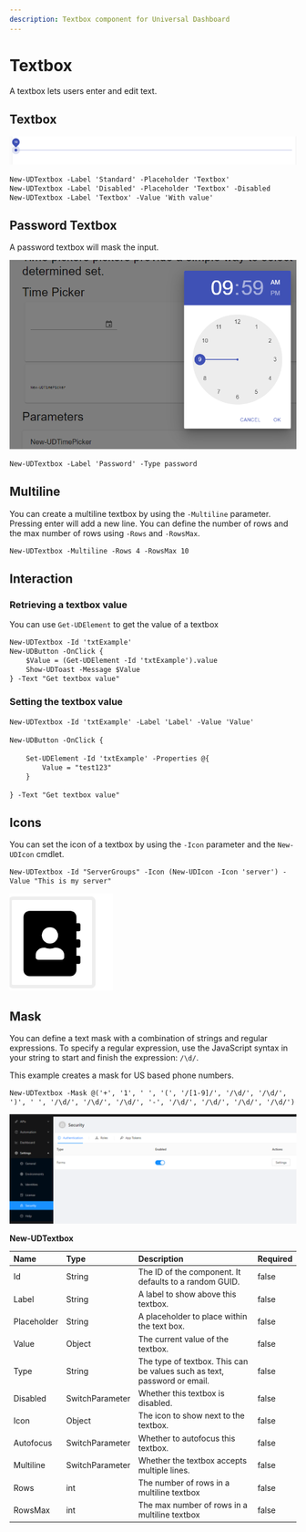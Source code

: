 ```yaml
---
description: Textbox component for Universal Dashboard
---
```


# Textbox

A textbox lets users enter and edit text.

## Textbox

![](../../../.gitbook/assets/image%20%2847%29.png)

```text
New-UDTextbox -Label 'Standard' -Placeholder 'Textbox'
New-UDTextbox -Label 'Disabled' -Placeholder 'Textbox' -Disabled
New-UDTextbox -Label 'Textbox' -Value 'With value'
```

## Password Textbox

A password textbox will mask the input.

![](../../../.gitbook/assets/image%20%2855%29.png)

```text
New-UDTextbox -Label 'Password' -Type password
```

## Multiline

You can create a multiline textbox by using the `-Multiline` parameter. Pressing enter will add a new line. You can define the number of rows and the max number of rows using `-Rows` and `-RowsMax`.

```text
New-UDTextbox -Multiline -Rows 4 -RowsMax 10
```

## Interaction

### Retrieving a textbox value

You can use `Get-UDElement` to get the value of a textbox

```text
New-UDTextbox -Id 'txtExample' 
New-UDButton -OnClick {
    $Value = (Get-UDElement -Id 'txtExample').value 
    Show-UDToast -Message $Value
} -Text "Get textbox value"
```

### Setting the textbox value

```text
New-UDTextbox -Id 'txtExample' -Label 'Label' -Value 'Value'

New-UDButton -OnClick {

    Set-UDElement -Id 'txtExample' -Properties @{
        Value = "test123"
    }

} -Text "Get textbox value"
```

## Icons

You can set the icon of a textbox by using the `-Icon` parameter and the `New-UDIcon` cmdlet.

```text
New-UDTextbox -Id "ServerGroups" -Icon (New-UDIcon -Icon 'server') -Value "This is my server"
```

![](../../../.gitbook/assets/image%20%28107%29.png)

## Mask

You can define a text mask with a combination of strings and regular expressions. To specify a regular expression, use the JavaScript syntax in your string to start and finish the expression: `/\d/`.

This example creates a mask for US based phone numbers.

```text
New-UDTextbox -Mask @('+', '1', ' ', '(', '/[1-9]/', '/\d/', '/\d/', ')', ' ', '/\d/', '/\d/', '/\d/', '-', '/\d/', '/\d/', '/\d/', '/\d/')
```

![](../../../.gitbook/assets/image%20%28172%29.png)

**New-UDTextbox**

| Name | Type | Description | Required |
| :--- | :--- | :--- | :--- |
| Id | String | The ID of the component. It defaults to a random GUID. | false |
| Label | String | A label to show above this textbox. | false |
| Placeholder | String | A placeholder to place within the text box. | false |
| Value | Object | The current value of the textbox. | false |
| Type | String | The type of textbox. This can be values such as text, password or email. | false |
| Disabled | SwitchParameter | Whether this textbox is disabled. | false |
| Icon | Object | The icon to show next to the textbox. | false |
| Autofocus | SwitchParameter | Whether to autofocus this textbox. | false |
| Multiline | SwitchParameter | Whether the textbox accepts multiple lines. | false |
| Rows | int | The number of rows in a multiline textbox | false |
| RowsMax | int | The max number of rows in a multiline textbox | false |

